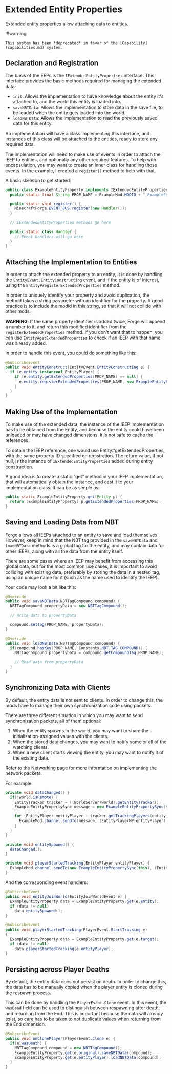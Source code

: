 Extended Entity Properties
==========================

Extended entity properties allow attaching data to entities.

!!!warning

    This system has been *deprecated* in favor of the [Capability](capabilities.md) system.

Declaration and Registration
----------------------------

The basis of the EEPs is the `IExtendedEntityProperties` interface. This interface provides the basic methods required for managing the extended data:
* `init`: Allows the implementation to have knowledge about the entity it's attached to, and the world this entity is loaded into.
* `saveNBTData`: Allows the implementation to store data in the save file, to be loaded when the entity gets loaded into the world.
* `loadNBTData`: Allows the implementation to read the previously saved data for this entity.

An implementation will have a class implementing this interface, and instances of this class will be attached to the entities, ready to store any required data.

The implementation will need to make use of events in order to attach the IEEP to entities, and optionally any other required features. To help with encapsulation, you may want to create an inner class for handling those events. In the example, I created a `register()` method to help with that.

A basic skeleton to get started:

```Java
public class ExampleEntityProperty implements IExtendedEntityProperties {
  public static final String PROP_NAME = ExampleMod.MODID + "_ExampleEntityData";

  public static void register() {
    MinecraftForge.EVENT_BUS.register(new Handler());
  }

  // IExtendedEntityProperties methods go here

  public static class Handler {
    // Event handlers will go here
  }
}
```

Attaching the Implementation to Entities
----------------------------------------

In order to attach the extended property to an entity, it is done by handling the `EntityEvent.EntityConstructing` event, and if the entity is of interest, using the `Entity#registerExtendedProperties` method.

In order to uniquely identify your property and avoid duplication, the method takes a string parameter with an identifier for the property. A good practice is to include the modid in this string, so that it will not collide with other mods.

**WARNING**: If the same property identifier is added twice, Forge will append a number to it, and return this modified identifier from the `registerExtendedProperties` method. If you don't want that to happen, you can use `Entity#getExtendedProperties` to check if an IEEP with that name was already added.

In order to handle this event, you could do something like this:
```Java
@SubscribeEvent
public void entityConstruct(EntityEvent.EntityConstructing e) {
  if (e.entity instanceof EntityPlayer) {
    if (e.entity.getExtendedProperties(PROP_NAME) == null) {
      e.entity.registerExtendedProperties(PROP_NAME, new ExampleEntityProperty());
    }
  }
}
```

Making Use of the Implementation
--------------------------------

To make use of the extended data, the instance of the IEEP implementation has to be obtained from the Entity, and because the entity could have been unloaded or may have changed dimensions, it is not safe to cache the references.

To obtain the IEEP reference, one would use Entity#getExtendedProperties, with the same property ID specified on registration. The return value, if not null, is the instance of `IExtendedEntityProperties` added during entity construction.

A good idea is to create a static "get" method in your IEEP implementation, that will automatically obtain the instance, and cast it to your implementation class. It can be as simple as:

```Java
public static ExampleEntityProperty get(Entity p) {
  return (ExampleEntityProperty) p.getExtendedProperties(PROP_NAME);
}
```

Saving and Loading Data from NBT
--------------------------------

Forge allows all IEEPs attached to an entity to save and load themselves. However, keep in mind that the NBT tag provided in the `saveNBTData` and `loadNBTData` methods is a global tag for the entity, and may contain data for other IEEPs, along with all the data from the entity itself.

There are some cases where an IEEP may benefit from accessing this global data, but for the most common use cases, it is important to avoid colliding with existing data, preferably by storing the data in a nested tag, using an unique name for it (such as the name used to identify the IEEP).

Your code may look a bit like this:

```Java
@Override
public void saveNBTData(NBTTagCompound compound) {
  NBTTagCompound propertyData = new NBTTagCompound();

  // Write data to propertyData

  compound.setTag(PROP_NAME, propertyData);
}

@Override
public void loadNBTData(NBTTagCompound compound) {
  if(compound.hasKey(PROP_NAME, Constants.NBT.TAG_COMPOUND)) {
    NBTTagCompound propertyData = compound.getCompoundTag(PROP_NAME);

    // Read data from propertyData
  }
}
```

Synchronizing Data with Clients
-------------------------------

By default, the entity data is not sent to clients. In order to change this, the mods have to manage their own synchronization code using packets.

There are three different situation in which you may want to send synchronization packets, all of them optional:

1. When the entity spawns in the world, you may want to share the initialization-assigned values with the clients.
1. When the stored data changes, you may want to notify some or all of the watching clients.
1. When a new client starts viewing the entity, you may want to notify it of the existing data.

Refer to the [Networking](../networking/index.md) page for more information on implementing the network packets.

For example:

```Java
private void dataChanged() {
  if(!world.isRemote) {
    EntityTracker tracker = ((WorldServer)world).getEntityTracker();
    ExampleEntityPropertySync message = new ExampleEntityPropertySync(this);

    for (EntityPlayer entityPlayer : tracker.getTrackingPlayers(entity)) {
      ExampleMod.channel.sendTo(message, (EntityPlayerMP)entityPlayer);
    }
  }
}

private void entitySpawned() {
  dataChanged();
}

private void playerStartedTracking(EntityPlayer entityPlayer) {
  ExampleMod.channel.sendTo(new ExampleEntityPropertySync(this), (EntityPlayerMP)entityPlayer);
}
```

And the corresponding event handlers:

```Java
@SubscribeEvent
public void entityJoinWorld(EntityJoinWorldEvent e) {
  ExampleEntityProperty data = ExampleEntityProperty.get(e.entity);
  if (data != null)
    data.entitySpawned();
}

@SubscribeEvent
public void playerStartedTracking(PlayerEvent.StartTracking e)
{
  ExampleEntityProperty data = ExampleEntityProperty.get(e.target);
  if (data != null)
    data.playerStartedTracking(e.entityPlayer);
}
```

Persisting across Player Deaths
-------------------------------

By default, the entity data does not persist on death. In order to change this, the data has to be manually copied when the player entity is cloned during the respawn process.

This can be done by handling the `PlayerEvent.Clone` event. In this event, the `wasDead` field can be used to distinguish between respawning after death, and returning from the End. This is important because the data will already exist, so care has to be taken to not duplicate values when returning from the End dimension.

```Java
@SubscribeEvent
public void onClonePlayer(PlayerEvent.Clone e) {
  if(e.wasDeath) {
    NBTTagCompound compound = new NBTTagCompound();
    ExampleEntityProperty.get(e.original).saveNBTData(compound);
    ExampleEntityProperty.get(e.entityPlayer).loadNBTData(compound);
  }
}
```
